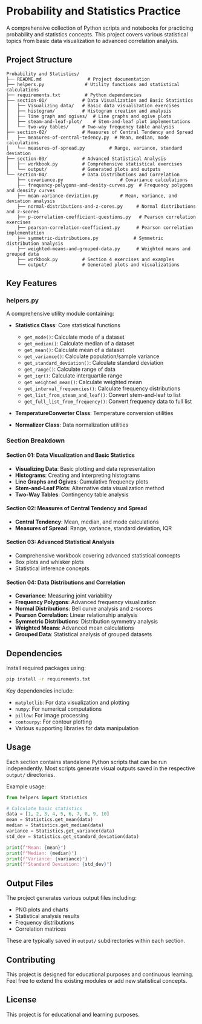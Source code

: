 # Probability and Statistics Practice

A comprehensive collection of Python scripts and notebooks for practicing probability and statistics concepts. This project covers various statistical topics from basic data visualization to advanced correlation analysis.

## Project Structure

```
Probability and Statistics/
├── README.md                 # Project documentation
├── helpers.py               # Utility functions and statistical calculations
├── requirements.txt         # Python dependencies
├── section-01/             # Data Visualization and Basic Statistics
│   ├── Visualizing data/   # Basic data visualization exercises
│   ├── histogram/          # Histogram creation and analysis
│   ├── line graph and ogives/  # Line graphs and ogive plots
│   ├── steam-and-leaf-plot/    # Stem-and-leaf plot implementations
│   └── two-way tables/     # Two-way frequency table analysis
├── section-02/             # Measures of Central Tendency and Spread
│   ├── measures-of-central-tedency.py  # Mean, median, mode calculations
│   └── measures-of-spread.py         # Range, variance, standard deviation
├── section-03/             # Advanced Statistical Analysis
│   ├── workbook.py         # Comprehensive statistical exercises
│   └── output/             # Generated plots and outputs
└── section-04/             # Data Distributions and Correlation
    ├── covariance.py                     # Covariance calculations
    ├── frequency-polygons-and-desity-curves.py  # Frequency polygons and density curves
    ├── mean-variance-deviation.py        # Mean, variance, and deviation analysis
    ├── normal-distributions-and-z-cores.py     # Normal distributions and z-scores
    ├── p-correlation-coefficient-questions.py   # Pearson correlation exercises
    ├── pearson-correlation-coefficient.py      # Pearson correlation implementation
    ├── symmetric-distributions.py             # Symmetric distribution analysis
    ├── weighted-means-and-grouped-data.py      # Weighted means and grouped data
    ├── workbook.py         # Section 4 exercises and examples
    └── output/             # Generated plots and visualizations
```

## Key Features

### helpers.py
A comprehensive utility module containing:
- **Statistics Class**: Core statistical functions
  - `get_mode()`: Calculate mode of a dataset
  - `get_median()`: Calculate median of a dataset
  - `get_mean()`: Calculate mean of a dataset
  - `get_variance()`: Calculate population/sample variance
  - `get_standard_deviation()`: Calculate standard deviation
  - `get_range()`: Calculate range of data
  - `get_iqr()`: Calculate interquartile range
  - `get_weighted_mean()`: Calculate weighted mean
  - `get_interval_frequencies()`: Calculate frequency distributions
  - `get_list_from_steam_and_leaf()`: Convert stem-and-leaf to list
  - `get_full_list_from_frequency()`: Convert frequency data to full list

- **TemperatureConverter Class**: Temperature conversion utilities
- **Normalizer Class**: Data normalization utilities

### Section Breakdown

#### Section 01: Data Visualization and Basic Statistics
- **Visualizing Data**: Basic plotting and data representation
- **Histograms**: Creating and interpreting histograms
- **Line Graphs and Ogives**: Cumulative frequency plots
- **Stem-and-Leaf Plots**: Alternative data visualization method
- **Two-Way Tables**: Contingency table analysis

#### Section 02: Measures of Central Tendency and Spread
- **Central Tendency**: Mean, median, and mode calculations
- **Measures of Spread**: Range, variance, standard deviation, IQR

#### Section 03: Advanced Statistical Analysis
- Comprehensive workbook covering advanced statistical concepts
- Box plots and whisker plots
- Statistical inference concepts

#### Section 04: Data Distributions and Correlation
- **Covariance**: Measuring joint variability
- **Frequency Polygons**: Advanced frequency visualization
- **Normal Distributions**: Bell curve analysis and z-scores
- **Pearson Correlation**: Linear relationship analysis
- **Symmetric Distributions**: Distribution symmetry analysis
- **Weighted Means**: Advanced mean calculations
- **Grouped Data**: Statistical analysis of grouped datasets

## Dependencies

Install required packages using:
```bash
pip install -r requirements.txt
```

Key dependencies include:
- `matplotlib`: For data visualization and plotting
- `numpy`: For numerical computations
- `pillow`: For image processing
- `contourpy`: For contour plotting
- Various supporting libraries for data manipulation

## Usage

Each section contains standalone Python scripts that can be run independently. Most scripts generate visual outputs saved in the respective `output/` directories.

Example usage:
```python
from helpers import Statistics

# Calculate basic statistics
data = [1, 2, 3, 4, 5, 6, 7, 8, 9, 10]
mean = Statistics.get_mean(data)
median = Statistics.get_median(data)
variance = Statistics.get_variance(data)
std_dev = Statistics.get_standard_deviation(data)

print(f"Mean: {mean}")
print(f"Median: {median}")
print(f"Variance: {variance}")
print(f"Standard Deviation: {std_dev}")
```

## Output Files

The project generates various output files including:
- PNG plots and charts
- Statistical analysis results
- Frequency distributions
- Correlation matrices

These are typically saved in `output/` subdirectories within each section.

## Contributing

This project is designed for educational purposes and continuous learning. Feel free to extend the existing modules or add new statistical concepts.

## License

This project is for educational and learning purposes.

